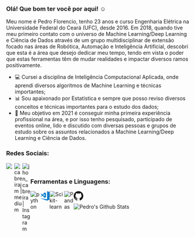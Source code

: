 ### Olá! Que bom ter você por aqui! ☺️

Meu nome é Pedro Florencio, tenho 23 anos e curso Engenharia Elétrica na Universidade Federal do Ceará (UFC), desde 2016. Em 2018, quando tive meu primeiro contato com o universo de Machine Learning/Deep Learning e Ciência de Dados através de um grupo multidisciplinar de extensão focado nas áreas de Robótica, Automação e Inteligência Artificial, descobri que esta é a área que desejo dedicar meu tempo, tendo em vista o poder que estas ferramentas têm de mudar realidades e impactar diversos ramos positivamente.  

- 💻 Cursei a disciplina de Inteligência Computacional Aplicada, onde aprendi diversos algoritmos de Machine Learning e técnicas     importantes;
- 📊 Sou apaixonado por Estatística e sempre que posso reviso diversos conceitos e técnicas importantes para o estudo dos dados;
- 🎯️ Meu objetivo em 2021 é conseguir minha primeira experiência profissional na área, e por isso tenho pesquisado, participado de eventos online, lido e discutido com diversas pessoas e grupos de estudo sobre os assuntos relacionados a Machine Learning/Deep Learning e Ciência de Dados.

### Redes Sociais:

[<img align="left"  width="22px" src="https://cdn.jsdelivr.net/npm/simple-icons@3.4.0/icons/linkedin.svg" />](https://www.linkedin.com/in/pedroflorencioneto/)

[<img align="left" alt="cabreirajm | medium" width="22px" src="https://cdn.jsdelivr.net/npm/simple-icons@3.4.0/icons/medium.svg" />](https://medium.com/@pedroflorencio)

[<img align="left" alt="jhon_cabreira | Instagram" width="22px" src="https://upload.wikimedia.org/wikipedia/commons/5/58/Instagram-Icon.png" />](https://www.instagram.com/_pedroflorencio)

<br />

### Ferramentas e Linguagens:

<img align="left" alt="python" width="26px" src="https://cdn3.iconfinder.com/data/icons/logos-and-brands-adobe/512/267_Python-512.png" />

<img align="left" alt="visual studio code" width="26px" src="https://raw.githubusercontent.com/github/explore/80688e429a7d4ef2fca1e82350fe8e3517d3494d/topics/visual-studio-code/visual-studio-code.png" />

[<img align="left" alt="Scikit-learn" width="40px" src="https://upload.wikimedia.org/wikipedia/commons/0/05/Scikit_learn_logo_small.svg" />](https://scikit-learn.org/stable/)

<img align="left" alt="Pandas" width="26px" src="https://cdn.jsdelivr.net/npm/simple-icons@3.4.0/icons/pandas.svg" />

<img align="left" alt="GitHub" width="26px" src="https://raw.githubusercontent.com/github/explore/78df643247d429f6cc873026c0622819ad797942/topics/github/github.png" />

<br />
<br />

<img align="left" alt="Pedro's Github Stats" src="https://github-readme-stats.vercel.app/api?username=PedroFlorencioNeto&show_icons=true&hide_border=true" />

[medium]: https://medium.com/@pedroflorencio
[linkedin]: https://www.linkedin.com/in/pedroflorencioneto/
[instagram]: https://www.instagram.com/_pedroflorencio
